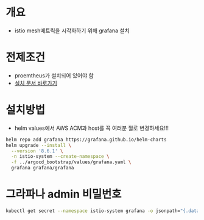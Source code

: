 # 개요
* istio mesh메트릭을 시각화하기 위해 grafana 설치

# 전제조건
* proemtheus가 설치되어 있어야 함
* [설치 문서 바로가기](./prometheus.md)

# 설치방법
* helm values에서 AWS ACM과 host를 꼭 여러분 껄로 변경하세요!!!

```sh
helm repo add grafana https://grafana.github.io/helm-charts
helm upgrade --install \
  --version '8.6.1' \
  -n istio-system --create-namespace \
  -f ../argocd_bootstrap/values/grafana.yaml \
  grafana grafana/grafana
```

# 그라파나 admin 비밀번호

```sh
kubectl get secret --namespace istio-system grafana -o jsonpath="{.data.admin-password}" | base64 --decode ; echo
```
